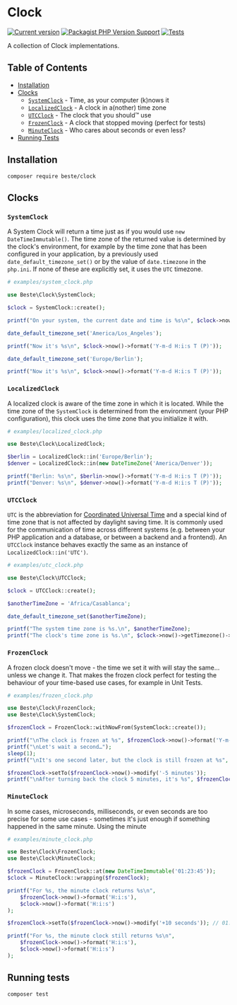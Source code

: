 # Clock

[![Current version](https://img.shields.io/packagist/v/beste/clock.svg?logo=composer)](https://packagist.org/packages/beste/clock)
[![Packagist PHP Version Support](https://img.shields.io/packagist/php-v/beste/clock)](https://packagist.org/packages/beste/clock)
[![Tests](https://github.com/beste/clock/actions/workflows/tests.yml/badge.svg)](https://github.com/beste/clock/actions/workflows/tests.yml)

A collection of Clock implementations.

## Table of Contents

- [Installation](#installation)
- [Clocks](#clocks)
    - [`SystemClock`](#systemclock) - Time, as your computer (k)nows it
    - [`LocalizedClock`](#localizedclock) - A clock in a(nother) time zone
    - [`UTCClock`](#utcclock) - The clock that you should™ use
    - [`FrozenClock`](#frozenclock) - A clock that stopped moving (perfect for tests)
    - [`MinuteClock`](#minuteclock) - Who cares about seconds or even less?
- [Running Tests](#running-tests)
    
## Installation

```shell
composer require beste/clock
```

## Clocks

### `SystemClock`

A System Clock will return a time just as if you would use `new DateTimeImmutable()`. The time zone of the returned
value is determined by the clock's environment, for example by the time zone that has been configured in your
application, by a previously used `date_default_timezone_set()` or by the value of `date.timezone` in the
`php.ini`. If none of these are explicitly set, it uses the `UTC` timezone.

```php
# examples/system_clock.php

use Beste\Clock\SystemClock;

$clock = SystemClock::create();

printf("On your system, the current date and time is %s\n", $clock->now()->format('Y-m-d H:i:s T (P)'));

date_default_timezone_set('America/Los_Angeles');

printf("Now it's %s\n", $clock->now()->format('Y-m-d H:i:s T (P)'));

date_default_timezone_set('Europe/Berlin');

printf("Now it's %s\n", $clock->now()->format('Y-m-d H:i:s T (P)'));
```

### `LocalizedClock`

A localized clock is aware of the time zone in which it is located. While the time zone of the `SystemClock` is
determined from the environment (your PHP configuration), this clock uses the time zone that you initialize it with.

```php
# examples/localized_clock.php

use Beste\Clock\LocalizedClock;

$berlin = LocalizedClock::in('Europe/Berlin');
$denver = LocalizedClock::in(new DateTimeZone('America/Denver'));

printf("Berlin: %s\n", $berlin->now()->format('Y-m-d H:i:s T (P)'));
printf("Denver: %s\n", $denver->now()->format('Y-m-d H:i:s T (P)'));
```

### `UTCClock`

`UTC` is the abbreviation for [Coordinated Universal Time](https://en.wikipedia.org/wiki/Coordinated_Universal_Time)
and a special kind of time zone that is not affected by daylight saving time. It is commonly used for the communication
of time across different systems (e.g. between your PHP application and a database, or between a backend
and a frontend). An `UTCClock` instance behaves exactly the same as an instance of `LocalizedClock::in('UTC')`.

```php
# examples/utc_clock.php

use Beste\Clock\UTCClock;

$clock = UTCClock::create();

$anotherTimeZone = 'Africa/Casablanca';

date_default_timezone_set($anotherTimeZone);

printf("The system time zone is %s.\n", $anotherTimeZone);
printf("The clock's time zone is %s.\n", $clock->now()->getTimezone()->getName());
```

### `FrozenClock`

A frozen clock doesn't move - the time we set it with will stay the same... unless we change it. That makes the
frozen clock perfect for testing the behaviour of your time-based use cases, for example in Unit Tests.

```php
# examples/frozen_clock.php

use Beste\Clock\FrozenClock;
use Beste\Clock\SystemClock;

$frozenClock = FrozenClock::withNowFrom(SystemClock::create());

printf("\nThe clock is frozen at %s", $frozenClock->now()->format('Y-m-d H:i:s T (P)'));
printf("\nLet's wait a second…");
sleep(1);
printf("\nIt's one second later, but the clock is still frozen at %s", $frozenClock->now()->format('Y-m-d H:i:s T (P)'));

$frozenClock->setTo($frozenClock->now()->modify('-5 minutes'));
printf("\nAfter turning back the clock 5 minutes, it's %s", $frozenClock->now()->format('Y-m-d H:i:s T (P)'));
```

### `MinuteClock`

In some cases, microseconds, milliseconds, or even seconds are too precise for some use cases - sometimes it's just
enough if something happened in the same minute. Using the minute

```php
# examples/minute_clock.php

use Beste\Clock\FrozenClock;
use Beste\Clock\MinuteClock;

$frozenClock = FrozenClock::at(new DateTimeImmutable('01:23:45'));
$clock = MinuteClock::wrapping($frozenClock);

printf("For %s, the minute clock returns %s\n",
    $frozenClock->now()->format('H:i:s'),
    $clock->now()->format('H:i:s')
);

$frozenClock->setTo($frozenClock->now()->modify('+10 seconds')); // 01:23:55

printf("For %s, the minute clock still returns %s\n",
    $frozenClock->now()->format('H:i:s'),
    $clock->now()->format('H:i:s')
);

```

## Running tests

```shell
composer test
```
